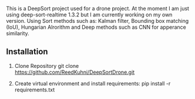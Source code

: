This is a DeepSort project used for a drone project. At the moment I am just using deep-sort-realtime 1.3.2 but I am currently working on my own version. Using Sort methods such as: Kalman filter, Bounding box matching (IoU), 
Hungarian Alrorithm and Deep methods such as CNN for apperance similarity.

## Installation

1. Clone Repository
git clone https://github.com/ReedKuhni/DeepSortDrone.git

2. Create virtual environment and install requirements:
pip install -r requirements.txt
